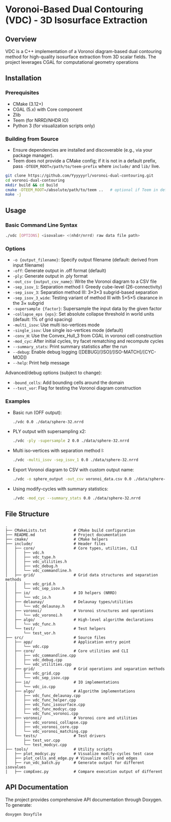 # Voronoi-Based Dual Contouring (VDC) - 3D Isosurface Extraction

## Overview

VDC is a C++ implementation of a Voronoi diagram-based dual contouring method for high-quality isosurface extraction from 3D scalar fields. The project leverages CGAL for computational geometry operations


## Installation

### Prerequisites
- CMake (3.12+)
- CGAL (5.x) with Core component
- Zlib
- Teem (for NRRD/NHDR IO)
- Python 3 (for visualization scripts only)

### Building from Source
- Ensure dependencies are installed and discoverable (e.g., via your package manager).
- Teem does not provide a CMake config; if it is not in a default prefix, pass `-DTEEM_ROOT=/path/to/teem-prefix` where `include/` and `lib/` live.

```bash
git clone https://github.com/Yyyyyyrl/voronoi-dual-contouring.git
cd voronoi-dual-contouring
mkdir build && cd build
cmake -DTEEM_ROOT=/absolute/path/to/teem ..   # optional if Teem in default path
make -j
```

## Usage

### Basic Command Line Syntax
```bash
./vdc [OPTIONS] <isovalue> <(nhdr/nrrd) raw data file path>
```

### Options
- `-o {output_filename}`: Specify output filename (default: derived from input filename)
- `-off`: Generate output in .off format (default)
- `-ply`: Generate output in .ply format
- `-out_csv {output_csv_name}`: Write the Voronoi diagram to a CSV file
- `-sep_isov_1`: Separation method I: Greedy cube-level (26-connectivity)
- `-sep_isov_3`: Separation method III: 3×3×3 subgrid-based separation
- `-sep_isov_3_wide`: Testing variant of method III with 5×5×5 clearance in the 3× subgrid
- `-supersample {factor}`: Supersample the input data by the given factor
- `-collapse_eps {eps}`: Set absolute collapse threshold in world units (default: 1% of grid spacing)
- `-multi_isov`: Use multi iso-vertices mode
- `-single_isov`: Use single iso-vertices mode (default)
- `-conv_H`: Use the Convex_Hull_3 from CGAL in voronoi cell construction
- `-mod_cyc`: After initial cycles, try facet rematching and recompute cycles
- `--summary_stats`: Print summary statistics after the run
- `--debug`: Enable debug logging ([DEBUG]/[ISO]/[ISO-MATCH]/[CYC-MOD])
- `--help`: Print help message

Advanced/debug options (subject to change):
- `-bound_cells`: Add bounding cells around the domain
- `--test_vor`: Flag for testing the Voronoi diagram construction

### Examples
- Basic run (OFF output):
  ```bash
  ./vdc 0.0 ./data/sphere-32.nrrd
  ```
- PLY output with supersampling x2:
  ```bash
  ./vdc -ply -supersample 2 0.0 ./data/sphere-32.nrrd
  ```
- Multi iso-vertices with separation method I:
  ```bash
  ./vdc -multi_isov -sep_isov_1 0.0 ./data/sphere-32.nrrd
  ```
- Export Voronoi diagram to CSV with custom output name:
  ```bash
  ./vdc -o sphere_output -out_csv voronoi_data.csv 0.0 ./data/sphere-32.nrrd
  ```
- Using modify-cycles with summary statistics:
  ```bash
  ./vdc -mod_cyc --summary_stats 0.0 ./data/sphere-32.nrrd
  ```


## File Structure

```
.
├── CMakeLists.txt            # CMake build configuration
├── README.md                 # Project documentation
├── cmake/                    # CMake helpers
├── include/                  # Header files
│   ├── core/                 # Core types, utilities, CLI
│   │   ├── vdc.h
│   │   ├── vdc_type.h
│   │   ├── vdc_utilities.h
│   │   ├── vdc_debug.h
│   │   └── vdc_commandline.h
│   ├── grid/                 # Grid data structures and separation methods
│   │   ├── vdc_grid.h
│   │   └── vdc_sep_isov.h
│   ├── io/                   # IO helpers (NRRD)
│   │   └── vdc_io.h
│   ├── delaunay/             # Delaunay types/utilities
│   │   └── vdc_delaunay.h
│   ├── voronoi/              # Voronoi structures and operations
│   │   └── vdc_voronoi.h
│   ├── algo/                 # High-level algorithm declarations
│   │   └── vdc_func.h
│   └── test/                 # Test helpers
│       └── test_vor.h
├── src/                      # Source files
│   ├── app/                  # Application entry point
│   │   └── vdc.cpp
│   ├── core/                 # Core utilities and CLI
│   │   ├── vdc_commandline.cpp
│   │   ├── vdc_debug.cpp
│   │   └── vdc_utilities.cpp
│   ├── grid/                 # Grid operations and separation methods
│   │   ├── vdc_grid.cpp
│   │   └── vdc_sep_isov.cpp
│   ├── io/                   # IO implementations
│   │   └── vdc_io.cpp
│   ├── algo/                 # Algorithm implementations
│   │   ├── vdc_func_delaunay.cpp
│   │   ├── vdc_func_helper.cpp
│   │   ├── vdc_func_isosurface.cpp
│   │   ├── vdc_func_modcyc.cpp
│   │   └── vdc_func_voronoi.cpp
│   ├── voronoi/              # Voronoi core and utilities
│   │   ├── vdc_voronoi_collapse.cpp
│   │   ├── vdc_voronoi_core.cpp
│   │   └── vdc_voronoi_matching.cpp
│   └── tests/                # Test drivers
│       ├── test_vor.cpp
│       └── test_modcyc.cpp
├── tools/                    # Utility scripts
│   ├── plot_modcyc.py        # Visualize modify-cycles test case
│   ├── plot_cells_and_edge.py # Visualize cells and edges
│   ├── run_vdc_batch.py      # Generate output for different isovalues
│   ├── compExec.py           # Compare execution output of different
```

## API Documentation

The project provides comprehensive API documentation through Doxygen. To generate:
```bash
doxygen Doxyfile
```
